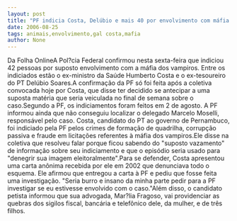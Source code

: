 ```yaml
---
layout: post
title: "PF indicia Costa, Delúbio e mais 40 por envolvimento com máfia dos vampiros"
date: 2006-08-25
tags: animais,envolvimento,gal costa,mafia
author: None
---
```

Da Folha OnlineA Pol?cia Federal confirmou nesta sexta-feira que indiciou 42 pessoas por suposto envolvimento com a máfia dos vampiros. Entre os indiciados estão o ex-ministro da Saúde Humberto Costa e o ex-tesoureiro do PT Delúbio Soares.A confirmação da PF só foi feita após a coletiva convocada hoje por Costa, que disse ter decidido se antecipar a uma suposta matéria que seria veiculada no final de semana sobre o caso.Segundo a PF, os indiciamentos foram feitos em 2 de agosto. A PF informou ainda que não conseguiu localizar o delegado Marcelo Moselli, responsável pelo caso. Costa, candidato do PT ao governo de Pernambuco, foi indiciado pela PF pelos crimes de formação de quadrilha, corrupção passiva e fraude em licitações referentes à máfia dos vampiros.Ele disse na coletiva que resolveu falar porque ficou sabendo do \"suposto vazamento\" de informação sobre seu indiciamento e que o episódio seria usado para \"denegrir sua imagem eleitoralmente\".Para se defender, Costa apresentou uma carta anônima recebida por ele em 2002 que denunciava todo o esquema. Ele afirmou que entregou a carta à PF e pediu que fosse feita uma investigação. \"Seria burro e insano da minha parte pedir para a PF investigar se eu estivesse envolvido com o caso.\"Além disso, o candidato petista informou que sua advogada, Mar?lia Fragoso, vai providenciar as quebras dos sigilos fiscal, bancária e telefônico dele, da mulher, e de três filhos. 